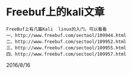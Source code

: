 # Freebuf上的kali文章

```
FreeBuf上有几篇Kali  linux的入门，可以看看
一、http://www.freebuf.com/sectool/109944.html
二、http://www.freebuf.com/sectool/109952.html
三、http://www.freebuf.com/sectool/109955.html
四、http://www.freebuf.com/sectool/109957.html
```


2016/8/16  
